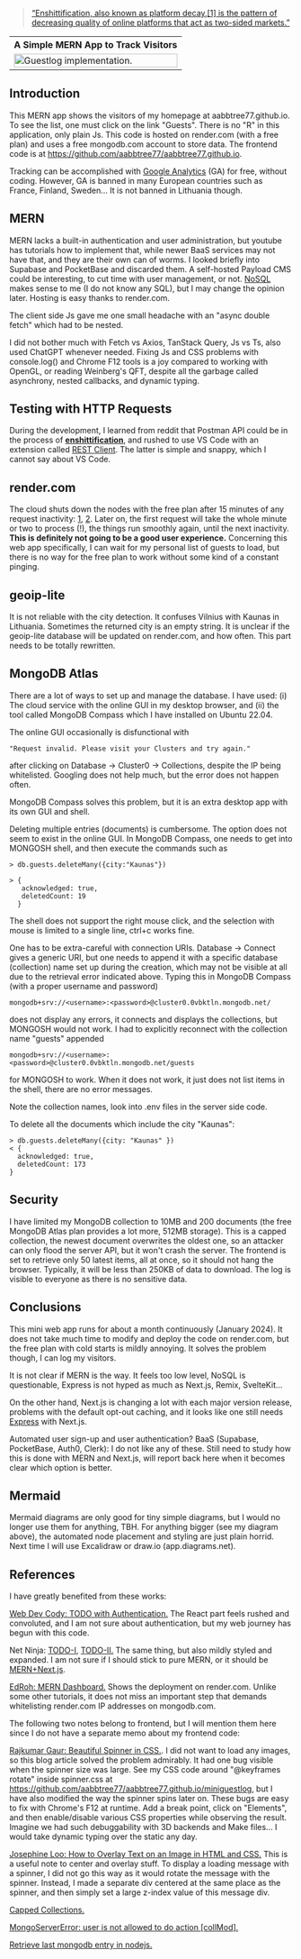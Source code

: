 > [“Enshittification, also known as platform decay,[1] is the pattern of decreasing quality of online platforms that act as two-sided markets.”](https://en.wikipedia.org/wiki/Enshittification)<br>

<table align="center">
    <tr>
    <th align="center"> A Simple MERN App to Track Visitors</th>
    </tr>
    <tr>
    <td>
    <img src="./mermaid/mermaid-diagram-2023-12-18-190827.png"  alt="Guestlog implementation." width="100%" >
    </td>
    </tr>
</table>

## Introduction

This MERN app shows the visitors of my homepage at aabbtree77.github.io. To see the list, one must click on the link "Guests". There is no "R" in this application, only plain Js. This code is hosted on render.com (with a free plan) and uses a free mongodb.com account to store data. The frontend code is at https://github.com/aabbtree77/aabbtree77.github.io. 

Tracking can be accomplished with [Google Analytics](https://en.wikipedia.org/wiki/Google_Analytics) (GA) for free, without coding. However, GA is banned in many European countries such as France, Finland, Sweden... It is not banned in Lithuania though.

## MERN

MERN lacks a built-in authentication and user administration, but youtube has tutorials how to implement that, while newer BaaS services may not have that, and they are their own can of worms. I looked briefly into Supabase and PocketBase and discarded them. A self-hosted Payload CMS could be interesting, to cut time with user management, or not. [NoSQL](https://youtu.be/cC6HFd1zcbo?t=1047) makes sense to me (I do not know any SQL), but I may change the opinion later. Hosting is easy thanks to render.com.

The client side Js gave me one small headache with an "async double fetch" which had to be nested. 

I did not bother much with Fetch vs Axios, TanStack Query, Js vs Ts, also used ChatGPT whenever needed. Fixing Js and CSS problems with console.log() and Chrome F12 tools is a joy compared to working with OpenGL, or reading Weinberg's QFT, despite all the garbage called asynchrony, nested callbacks, and dynamic typing. 

## Testing with HTTP Requests

During the development, I learned from reddit that Postman API could be in the process of **[enshittification](https://www.reddit.com/r/webdev/comments/16tq1eh/now_that_postman_sucks_is_there_a_good_alternative/)**, and rushed to use VS Code with an extension called [REST Client](https://marketplace.visualstudio.com/items?itemName=humao.rest-client). The latter is simple and snappy, which I cannot say about VS Code.

## render.com

The cloud shuts down the nodes with the free plan after 15 minutes of any request inactivity: [1](https://community.render.com/t/cold-boot-start-of-the-server-for-first-request/15911), [2](https://docs.render.com/docs/free). Later on, the first request will take the whole minute or two to process (!), the things run smoothly again, until the next inactivity. **This is definitely not going to be a good user experience.** Concerning this web app specifically, I can wait for my personal list of guests to load, but there is no way for the free plan to work without some kind of a constant pinging.

## geoip-lite

It is not reliable with the city detection. It confuses Vilnius with Kaunas in Lithuania. Sometimes the returned city is an empty string. It is unclear if the geoip-lite database will be updated on render.com, and how often. This part needs to be totally rewritten.

## MongoDB Atlas

There are a lot of ways to set up and manage the database. I have used: (i) The cloud service with the online GUI in my desktop browser, and (ii) the tool called MongoDB Compass which I have installed on Ubuntu 22.04.   

The online GUI occasionally is disfunctional with 

```
"Request invalid. Please visit your Clusters and try again."
```

after clicking on Database -> Cluster0 -> Collections, despite the IP being whitelisted. Googling does not help much, but the error does not happen often.

MongoDB Compass solves this problem, but it is an extra desktop app with its own GUI and shell.

Deleting multiple entries (documents) is cumbersome. The option does not seem to exist in the online GUI. In MongoDB Compass, one needs to get into MONGOSH shell, and then execute the commands such as

```
> db.guests.deleteMany({city:"Kaunas"})

> {
   acknowledged: true,
   deletedCount: 19
  }
```

The shell does not support the right mouse click, and the selection with mouse is limited to a single line, ctrl+c works fine. 

One has to be extra-careful with connection URIs. Database -> Connect gives a generic URI, but one needs to append it with a specific database (collection) name set up during the creation, which may not be visible at all due to the retrieval error indicated above. Typing this in MongoDB Compass (with a proper username and password)

```
mongodb+srv://<username>:<password>@cluster0.0vbktln.mongodb.net/
```

does not display any errors, it connects and displays the collections, but MONGOSH would not work. I had to explicitly reconnect with the collection name "guests" appended

```
mongodb+srv://<username>:<password>@cluster0.0vbktln.mongodb.net/guests
```

for MONGOSH to work. When it does not work, it just does not list items in the shell, there are no error messages. 

Note the collection names, look into .env files in the server side code.

To delete all the documents which include the city "Kaunas":

```
> db.guests.deleteMany({city: "Kaunas" })
< {
  acknowledged: true,
  deletedCount: 173
}
```

## Security

I have limited my MongoDB collection to 10MB and 200 documents (the free MongoDB Atlas plan provides a lot more, 512MB storage). This is a capped collection, the newest document overwrites the oldest one, so an attacker can only flood the server API, but it won't crash the server. The frontend is set to retrieve only 50 latest items, all at once, so it should not hang the browser. Typically, it will be less than 250KB of data to download. The log is visible to everyone as there is no sensitive data.

## Conclusions

This mini web app runs for about a month continuously (January 2024). It does not take much time to modify and deploy the code on render.com, but the free plan with cold starts is mildly annoying. It solves the problem though, I can log my visitors. 

It is not clear if MERN is the way. It feels too low level, NoSQL is questionable, Express is not hyped as much as Next.js, Remix, SvelteKit... 

On the other hand, Next.js is changing a lot with each major version release, problems with the default opt-out caching, and it looks like one still needs [Express](https://www.youtube.com/watch?v=06g6YJ6JCJU) with Next.js. 

Automated user sign-up and user authentication? BaaS (Supabase, PocketBase, Auth0, Clerk): I do not like any of these. Still need to study how this is done with MERN and Next.js, will report back here when it becomes clear which option is better.

## Mermaid

Mermaid diagrams are only good for tiny simple diagrams, but I would no longer use them for anything, TBH. For anything bigger (see my diagram above), the automated node placement and styling are just plain horrid. Next time I will use Excalidraw or draw.io (app.diagrams.net).

## References

I have greatly benefited from these works:

[Web Dev Cody: TODO with Authentication.](https://www.youtube.com/watch?v=oJBu2k7OEk8) The React part feels rushed and convoluted, and I am not sure about authentication, but my web journey has begun with this code.

Net Ninja: [TODO-I](https://www.youtube.com/watch?v=98BzS5Oz5E4&t=2s), [TODO-II.](https://www.youtube.com/watch?v=WsRBmwNkv3Q&t=1s) The same thing, but also mildly styled and expanded. I am not sure if I should stick to pure MERN, or it should be [MERN+Next.js](https://www.youtube.com/watch?v=06g6YJ6JCJU).

[EdRoh: MERN Dashboard.](https://youtu.be/0cPCMIuDk2I?t=24251) Shows the deployment on render.com. Unlike some other tutorials, it does not miss an important step that demands whitelisting render.com IP addresses on mongodb.com.

The following two notes belong to frontend, but I will mention them here since I do not have a separate memo about my frontend code:

[Rajkumar Gaur: Beautiful Spinner in CSS.](https://medium.com/nerd-for-tech/beautiful-spinner-in-css-bce7a348f50f). I did not want to load any images, so this blog article solved the problem admirably. It had one bug visible when the spinner size was large. See my CSS code around "@keyframes rotate" inside spinner.css at https://github.com/aabbtree77/aabbtree77.github.io/miniguestlog, but I have also modified the way the spinner spins later on. These bugs are easy to fix with Chrome's F12 at runtime. Add a break point, click on "Elements", and then enable/disable various CSS properties while observing the result. Imagine we had such debuggability with 3D backends and Make files... I would take dynamic typing over the static any day.

[Josephine Loo: How to Overlay Text on an Image in HTML and CSS.](https://www.bannerbear.com/blog/how-to-overlay-text-on-an-image-in-html-and-css/) This is a useful note to center and overlay stuff. To display a loading message with a spinner, I did not go this way as it would rotate the message with the spinner. Instead, I made a separate div centered at the same place as the spinner, and then simply set a large z-index value of this message div.

[Capped Collections.](https://www.mongodb.com/docs/manual/core/capped-collections/)

[MongoServerError: user is not allowed to do action [collMod].](https://stackoverflow.com/questions/77071661/user-is-not-allowed-to-do-action-collmod-on-db-name-collection-name)

[Retrieve last mongodb entry in nodejs.](https://stackoverflow.com/questions/40769907/retrieve-last-mongodb-entry-in-nodejs)
 
